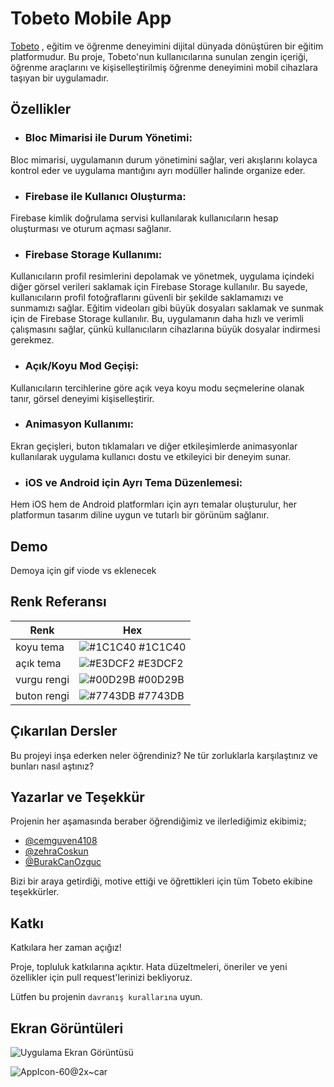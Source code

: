 
# Tobeto Mobile App

[Tobeto](https://tobeto.com) , eğitim ve öğrenme deneyimini dijital dünyada dönüştüren bir eğitim platformudur. Bu proje, Tobeto'nun kullanıcılarına sunulan zengin içeriği, öğrenme araçlarını ve kişiselleştirilmiş öğrenme deneyimini mobil cihazlara taşıyan bir uygulamadır.





## Özellikler

- ### Bloc Mimarisi ile Durum Yönetimi:
Bloc mimarisi, uygulamanın durum yönetimini sağlar, veri akışlarını kolayca kontrol eder ve uygulama mantığını ayrı modüller halinde organize eder.
- ### Firebase ile Kullanıcı Oluşturma: 
Firebase kimlik doğrulama servisi kullanılarak kullanıcıların hesap oluşturması ve oturum açması sağlanır.
- ### Firebase Storage Kullanımı: 
Kullanıcıların profil resimlerini depolamak ve yönetmek, uygulama içindeki diğer görsel verileri saklamak için Firebase Storage kullanılır. Bu sayede, kullanıcıların profil fotoğraflarını güvenli bir şekilde saklamamızı ve sunmamızı sağlar. Eğitim videoları gibi büyük dosyaları saklamak ve sunmak için de Firebase Storage kullanılır. Bu, uygulamanın daha hızlı ve verimli çalışmasını sağlar, çünkü kullanıcıların cihazlarına büyük dosyalar indirmesi gerekmez.
- ### Açık/Koyu Mod Geçişi: 
Kullanıcıların tercihlerine göre açık veya koyu modu seçmelerine olanak tanır, görsel deneyimi kişiselleştirir.
- ### Animasyon Kullanımı:
Ekran geçişleri, buton tıklamaları ve diğer etkileşimlerde animasyonlar kullanılarak uygulama kullanıcı dostu ve etkileyici bir deneyim sunar.
- ### iOS ve Android için Ayrı Tema Düzenlemesi: 
Hem iOS hem de Android platformları için ayrı temalar oluşturulur, her platformun tasarım diline uygun ve tutarlı bir görünüm sağlanır.



  
## Demo

Demoya için gif viode vs eklenecek

  ## Renk Referansı

| Renk             | Hex                                                                |
| ----------------- | ------------------------------------------------------------------ |
|koyu tema | ![#1C1C40](https://via.placeholder.com/20/1C1C40?text=+) #1C1C40 |
|açık tema| ![#E3DCF2](https://via.placeholder.com/20/E3DCF2?text=+) #E3DCF2 |
| vurgu rengi | ![#00D29B](https://via.placeholder.com/20/00D29B?text=+) #00D29B |
| buton rengi | ![#7743DB](https://via.placeholder.com/20/7743DB?text=+) #7743DB | 
## Çıkarılan Dersler

Bu projeyi inşa ederken neler öğrendiniz? Ne tür zorluklarla karşılaştınız ve bunları nasıl aştınız?

  
## Yazarlar ve Teşekkür

Projenin her aşamasında beraber öğrendiğimiz ve ilerlediğimiz ekibimiz;

- [@cemguven4108](https://www.github.com/cemguven4108) 
- [@zehraCoskun](https://www.github.com/zehraCoskun) 
- [@BurakCanOzguc](https://www.github.com/BurakCanOzguc) 


Bizi bir araya getirdiği, motive ettiği ve öğrettikleri için tüm Tobeto ekibine teşekkürler.  

## Katkı

Katkılara her zaman açığız!

Proje, topluluk katkılarına açıktır. Hata düzeltmeleri, öneriler ve yeni özellikler için pull request'lerinizi bekliyoruz. 

Lütfen bu projenin `davranış kurallarına` uyun.

  
## Ekran Görüntüleri

![Uygulama Ekran Görüntüsü](https://via.placeholder.com/468x300?text=App+Screenshot+Here)

  

![AppIcon-60@2x~car](https://github.com/zehraCoskun/tobeto-mobile/assets/110024096/55d538de-05b7-400e-809d-d1026722f478)
